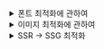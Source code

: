 <details>
<summary>폰트 최적화에 관하여</summary>
# 폰트의 용량은 크다

폰트는 포멧이 다양합니다. 그중 ttf,otf,woff,woff2 등 다양한 포멧을 가지고 있습니다.
보통 웹에서는 서버 트래픽을 줄이고자 woff나 woff2를 사용합니다. 둘의 차이는 압축방식의 차이로 gzip 혹은 brotli 라는 압축방식의 차이에서 용량차이가 나옵니다.  
예시로 저희가 사용하던 Pretendard Variant 버전을 보면 2.1Mb가 나옵니다.  
리소스가 폰트,이미지를 제하면 1mb가 안됩니다. 근데 폰트는 이의 두배나 무거운 것입니다.

# 그래도 2.1mb면 얼마 안되는거 아냐?

맞습니다.  
근데 2.1mb도 무거운 상황이 있습니다. 모바일 환경이 대체로 그러합니다. 네트워크 환경이 불안정한 경우도 많고 데이터 무제한 쓰다가 느려지는 경우도 있는 등 예외의 경우가 너무 많습니다. 이는 폰트가 메모리에 캐싱된다는 장점을 고사하더라도 첫 페이지 로딩에 긴 시간이 소요될 것은 분명했습니다.  
실제로 라이트 하우스로 테스트해보면 이러한 결과가 나옵니다.
![image](https://github.com/user-attachments/assets/3ddec68a-be48-4912-9dc8-5164bceb576a)  
물론 실제로 저렇게까지 느리게 보이지 않습니다. 저 값은 폰트가 로드 완료되고 나서 시스템 폰트에서 커스텀 폰트로 swap을 하기까지의 시간입니다. next.js 차원에서도 localfont를 통해 CLS를 방지해주는 swap 옵션을 제공해주고 있습니다.  
그래도 이는 분명 무거운 용량임에는 틀림없고 서버의 트래픽 사용량에도 악영양을 끼칠 것으로 보였습니다.

# 서브셋 폰트

서브셋 폰트는 쉽게 말해서 쓸 글자만 모아놓은 폰트입니다.
예를들어 일상에 쓰지 않는 긲,꿣 이런 단어는 제외하고 정말 실생활에서 자주 쓰는 글자만 모은 폰트입니다.
그리고 이렇게 모은 폰트들을 쪼개어 만들어 필요할 때 가져와 적용하는 방식입니다.

```css
@import url("https://cdn.jsdelivr.net/gh/orioncactus/pretendard@v1.3.9/dist/web/variable/pretendardvariable.min.css");
```

pretendard에서 제공해주는 서브셋 폰트를 적용했습니다.
그 결과 용량이 아래처럼 바뀌었습니다!

### 이전

![image](https://github.com/user-attachments/assets/b4dc74b5-3fb0-4fbd-8637-c59ff2e22188)

### 이후

![image](https://github.com/user-attachments/assets/e6fb7663-45f3-486d-9f86-ee441081a652)
무려 2.1mb -> 240kb로 10배나 가까이 줄었습니다!

# preload를 적용

![image](https://github.com/user-attachments/assets/2ff07030-ba58-4b2c-ae3d-0681585f3c7c)  
그래서 기존 global.css에 import 했더니 lighthouse에서 이런 결과가 나옵니다.
렌더링 차단 리소스는 현 시점에서 css를 말하는데 import를 하면

global.css 로드 완료 -> 폰트 css 로드

과정을 순차적으로 거쳐야하기 때문입니다.

이를 해결하기 위해 자료를 찾았습니다.  
[Optimize web fonts](https://web.dev/learn/performance/optimize-web-fonts)
구글 개발자들의 한 글입니다.
css 내부에 font-face가 존재한다면 스타일시트가 적용될때까지 폰트는 적용이 안된다는 내용입니다.
그래서 이를 해결하기 위해 미리 로딩을 해 놓으라는 내용이였습니다.  
그래서 이와 같은 방식으로 폰트를 넣었습니다.

```tsx
<html lang="en">
  <head>
    <link
      rel="preload"
      as="style"
      href="https://cdn.jsdelivr.net/gh/orioncactus/pretendard@v1.3.9/dist/web/variable/pretendardvariable-dynamic-subset.min.css"
      crossOrigin="anonymous"
    />
    <link
      rel="stylesheet"
      href="https://cdn.jsdelivr.net/gh/orioncactus/pretendard@v1.3.9/dist/web/variable/pretendardvariable-dynamic-subset.min.css"
    />
  </head>

  <body className="font-pretendard scrollbar">
    <Header />
    <div id="modal-root" />
    <Provider>
      <ReactQueryProvider>{children}</ReactQueryProvider>
    </Provider>
    <Footer />
    {modal}
  </body>
</html>
```

미리 preload 시키고 이를 적용하는 방식을 사용했습니다.  
![image](https://github.com/user-attachments/assets/532c6e8d-80ea-4ef8-81fe-1309064ac9fc)  
해결해야 할 여러 문제중 하나를 없앴습니다.

## 그럼 서브셋 폰트는 최고인가?

당연히 단점이 있습니다. 만약 네트워크 요청결과로 나온 내용이 현재 로드된 폰트에 포함되어 있지 않다면 추가적으로 가져와야 합니다. 또한 Next.js의 함수를 이용하는게 아니기 때문에 CLS가 발생할 수 있습니다. 그래서 결국 새로운 내용이 나와 현재 폰트에 포함이 안되어 있다면, CLS가 발생 할 수 있습니다.

</details>
<details>
<summary>이미지 최적화에 관하여</summary>
# Next.js에는 이미 강력한 도구가 있다!

Next.js에는 image 태그가 있습니다. 이는 다음과 같은 기능을 제공합니다.

- lazy loading
- 이미지 사이즈 최적화
- placeholder 제공

그러나 next.js 서버에서 이미지를 처리해주는데 리소스를 사용한다는 단점이 있습니다.  
이미지가 랜덤성이 짙다면 캐싱하고 리사이징하는데 많은 리소스를 사용 할 수도 있습니다.

그래도 서버 트래픽을 줄여주는 강력한 장점도 있기 때문에 많이 쓰입니다.

# S3랑 쓰면 좋겠는데?

저도 그렇게 생각했습니다.  
그런데 한가지 의문이 들었습니다. Next.js는 EC2에서 동작하는데 결국 EC2 - 클라이언트 간에 이미지 트래픽이 발생하는게 아닌가 하는 의심이 들었습니다.
![image](https://github.com/user-attachments/assets/e25df89c-7dd0-4def-84cb-087eef914782)  
테스트를 위해 vercel 스토리지에 보관하고 있던 이미지를 불러왔습니다.  
요청 url을 보면 놀랍게도 localhost를 거쳐 날아오는 것을 볼 수 있습니다. 즉 vercel blob서비스에서 바로 가져온 것이 아닌, next.js 서버를 통해 가져왔다는 의미가 되고, 이는 정적 호스팅 서비스의 장점을 해치는 결과로 이어집니다.

# 그러면 어떻게 바로 가져오게 해?

```js
/** @type {import('next').NextConfig} */
const nextConfig = {
  images: {
    loader: "default",
    remotePatterns: [
      {
        protocol: "https",
        hostname: "호스트명",
      },
    ],
  },
};

export default nextConfig;
```

기본적으로 next.config.js에 사용할 외부 호스트를 적습니다.

```tsx
"use client";

import cloudfrontImageLoader from "@/component/common/image/cloudfront-image-loader";
import Image, { ImageProps } from "next/image";

const cloudfrontImageLoader = ({
  src,
  width,
  quality,
}: {
  src: string;
  width: number;
  quality?: number;
}) => {
  const url = new URL(`https://sampleCloudimage${src}`);
  url.searchParams.set("format", "auto");
  url.searchParams.set("width", width.toString());
  url.searchParams.set("quality", (quality || 75).toString());
  return url.href;
};

const CFImage = (props: ImageProps) => {
  return <Image {...props} loader={cloudfrontImageLoader} />;
};

export default CFImage;
```

그리고 이런 컴포넌트를 만들어주었습니다.

이 내용은 즉, 기본적인 이미지 태그를 쓰되, 이미지 로더를 변경하겠다는 뜻입니다.

# 이미지 로더가 뭔데?

next.js가 이미지를 가져올 때, 어떤 url을 사용할 지 정해주는 콜백함수 입니다.  
src url이 인자로 넘어가고, 이를 원하는대로 url을 수정해 서버측에 전달합니다. 즉 이미지 최적화 부분을 s3 혹은 cloudfront로 넘기는 것입니다.

![image](https://github.com/user-attachments/assets/b39d8346-f9dd-4840-9e25-54d0bc1449a7)

테스트 해보니 정적 스토리지에서 잘 가져오는 것을 확인할 수 있었습니다.
저희가 해야 할 남은 일은 cloudFront에 요청시, 원하는 사이즈, 퀄리티, 포멧등을 적어줘 요청하는 것입니다.

그러면 cloudFront에서 이를 받고 lambda,s3와 연계해 원하는 이미지를 전송 할 수 있도록 구축하면 next.js가 직접 이미지를 최적화 하지 않아도 됩니다.

# AWS 이미지 최적화

AWS 이미지 최적화를 어쩌다보니 제가 담당하게 되었습니다.

이미지를 AWS에서 최적화한다는 것은, 요청에 따른 적절한 이미지 리사이징이 이루어진다는 것입니다.
그러면 리사이징이 이루어지는 타이밍은 언제일까요?

- 이미지가 업로드 된 직후
- 이미지 요청이 들어온 직후

초기에 제가 구현한 방식은 이미지가 업로드 된 직후 정해진 사이즈로 리사이징을 자동으로 해주는 것입니다.
람다에서 동작하며 코드는 https://oliveyoung.tech/2023-05-19/aws-lambda-resize/ 를 참고했습니다.

하지만 해당 방식의 장점은 콜드 스타트가 없다는 점이지만, 필요없는 모든 사이즈도 리사이징 해준다는 단점이 있습니다.

그래서 저는 아래 글을 참고하며 aws 서비스를 생성했습니다.
https://aws.amazon.com/ko/blogs/networking-and-content-delivery/image-optimization-using-amazon-cloudfront-and-aws-lambda/
![image](https://github.com/user-attachments/assets/440e73b7-63f6-4749-a39e-cc1f30a74b26)

해당 구조의 플로우는 다음과 같습니다.

1. 이미지 요청이 CF로 들어옴.
   2-1. 이전에 해당 해상도에 최적화된 이력이 있다면 해당 이미지 반환
   2-2-1. 없다면 lambda를 통해 새로운 이미지 s3에 저장
   2-2-2. 생성한 이미지를 사용자에게 반환

해당 플로우는 콜드 스타트의 문제가 있지만, 서버의 사용량을 줄일 수 있다고 판단해 프로젝트성에 적합하다고 판단해서 해당 방법을 채택했습니다.

</details>
<details>
<summary>SSR -> SSG 최적화</summary>
# 어쩌다보니 모든 컴포넌트가 SSR이 되어버렸다!

저번에 jotai의 useHydrateAtoms을 통해 서버에서 얻은 기기타입을 jotai의 초기 상태값으로 지정해주었습니다.
그런데 예상치 못한 문제가 발생했습니다.  
![image](https://github.com/user-attachments/assets/f5ef4073-55ba-48d1-911f-b2799cfd7c9c)  
빌드하고 보니까 모든 컴포넌트가 SSR으로 변해있었습니다!  
서버에서 필요한 값이 하위 컴포넌트에 필요한 모양이라 그런듯 합니다
![image](https://github.com/user-attachments/assets/44114de3-864d-4183-8efe-5b5e2dae51d4)  
이전에는 이랬습니다.

사실 한두명 들어오는 서비스의 사용자 입장에서는 별 상관 없습니다. 로딩해야할 용량이 커진것도 아니고 한두명 서비스하는데 SSR이라고 성능에 문제를 미치지 않을 테니까요. 그러나 만약? 천명이 동시에 사용하는 서비스라면 어떨까요?

k6 를 통해 한번 간단하게 테스트 해보죠.

# k6란?

[참고자료] (https://velog.io/@bubblegum95/TIL-K6%EB%A5%BC-%EC%82%AC%EC%9A%A9%ED%95%9C-%EB%B6%80%ED%95%98%ED%85%8C%EC%8A%A4%ED%8A%B8)

```
k6는 Go로 작성된 성능 및 부하 테스트 도구로, 환경 설정이나 테스트 스크립트를 JavaScript 파일(.js) 형식으로 작성합니다. YAML이나 다른 형식이 아닌, JavaScript를 사용하는 것이 k6의 특징 중 하나입니다. 이를 통해 사용자는 테스트 시나리오를 프로그래밍 방식으로 세밀하게 제어할 수 있으며, 조건부 로직, 변수 사용, 외부 데이터 소스로부터 데이터 가져오기 등 복잡한 테스트 케이스를 구현할 수 있습니다.
```

라고 합니다

## 작성 시나리오

간략하게 동시접속자 1000명을 예시로 테스트해봤습니다.
![image](https://github.com/user-attachments/assets/816df884-03b0-4995-80ea-2755854dc690)
SSR의 경우
![image](https://github.com/user-attachments/assets/5bf7f80e-4988-4ec9-9b42-8d3c2d102580)
SSG의 경우

속도가 어마어마하게 느려졌습니다. 모든 페이지가 SSR인 경우입니다 전반적으로 4배 정도 느려지는 경향이 있습니다.

# 필요한 페이지만 SSR 이여도 충분하다.
처음 Next.js를 사용할 때, SSR이 좋다는 말을 추상적으로 듣고 대부분의 페이지를 SSR로 처리하려 했습니다.  
그러나 이런 구조는 서버의 부담을 너무 가중 시키는 문제가 발생합니다.
그래서 SSR은 정말 필요한 부분에서만 사용 할 수 있도록 하고 최대한 SSG 나 ISR, 혹은 CSR로 변경하고자 합니다.

## nextjs server api를 사용하면 ssr로 동작한다.
``` ts
import { headers } from 'next/headers';

export const isMobile = async () => {
  const userAgent = (await headers()).get('user-agent') || '';
  return /android.+mobile|ip(hone|[oa]d)/i.test(userAgent);
};
```
해당 유틸함수를 통해 접속한 기기가 모바일인지 PC인지 확인하고 적응형 페이지를 구현하려 했습니다.  
그러나 해당 함수에 next server api 중 하나인, headers를 사용해서 해당 함수를 사용한 함수가 모두 SSR 페이지로 변경되는 문제가 발생합니다.

이런 문제를 해결하기 위해 두가지 방법을 사용합니다.
```ts
import { useEffect, useState } from 'react';

const useIsMobile = () => {
  const [isMobile, setIsMobile] = useState(false);
  useEffect(() => {
    if (/android.+mobile|ip(hone|[oa]d)/i.test(navigator.userAgent))
      setIsMobile(true);
  }, []);

  return isMobile;
};

export default useIsMobile;
```

첫번째로 모바일 분류가 필수인 경우, 클라이언트에게 역할을 위임해 서버의 분담을 줄이도록 합니다.

```tsx
<div className='block md:hidden'>
  <MobileNav />
</div>
<div className='hidden md:block w-full'>
  <DesktopNav />
</div>
```

두번째로 브라우저 크기에 따라 렌더링이 다르게 되도록 구성하는 방법이 있습니다. 해당 방식은 hydration에 의한 화면 깜빡임 또한 없이 유저에게 원하는 페이지를 제공할 수 있는 장점이 있습니다.

## 꼭 페이지가 요청마다 생성되어야 할까?
예를 들어 보면 요일별 애니메이션 페이지는 요청이 올 때마다 매번 페이지를 생성 할 필요가 없습니다.  
하루에 한번 갱신하고 나면, 관리자가 직접 데이터를 수정하지 않는 이상 변경될 일이 매우 드뭅니다.

이러한 점을 이용해 ISR 페이지로 변환합니다.
``` ts
export const getAnimeWeeklyList =
  async (): Promise<AnimeWeeklyResponse | null> => {
    const response = await Fetch(`${prefix}/weekday`, {
      next: { revalidate: 1200 },
    });

    if (response.ok) return response.json();
    return null;
  };
```
애니 정보를 요청마다 매번 다시 가져오는 것이 아닌, next cache를 이용해 20분마다 갱신하도록 구성해 서버의 부담을 줄입니다.  

# SSG가 적용되지 않는다.

저희 팀은 기존에 Next14 버전을 사용하고 있었습니다.

모달을 만들때 Parallel Route와 Intercept Route를 조합해 모달 페이지를 구현했습니다.  
그러나 빌드 후 예상치 못한 문제를 발견했습니다.  
<img width="458" alt="image" src="https://github.com/user-attachments/assets/822717e5-62a6-45d0-8700-68d9acc63e7d" />

현재 로그인 페이지가 모달페이지로 구현되어 있는데, 변화되는 값이 없음에도 불구하고 SSR로 렌더링 되는 문제가 있었습니다.

https://github.com/vercel/next.js/issues/52842

# 해결책은?

같은 문제를 겪는 이슈가 이미 존재했고 이에 대한 해결책은 15버전 업데이트 였습니다.
<img width="458" alt="image" src="https://github.com/user-attachments/assets/22f00965-7b6a-407c-8921-7b56280e370c" />  
15 버전 업데이트 후 정상적으로 모달에 SSG가 적용됨을 알 수 있었습니다.

두번째로 generateStaticParams를 통해 미리 렌더링 되어야 할 페이지를 생성해 주는 것입니다.
미리 들어갈 파라미터를 알려주고 해당 페이지에 대해서는 미리 생성합니다.

# 업데이트 후 사이드 이팩트가 있었는가?

## framer motion 라이브러리가 동작하지 않는다.

framer motion은 react18 버전에 의존하고 있기 때문에 react19 버전을 사용하는 next15와 호환되지 않는 문제가 있습니다. 그러나 현재 framer-motion을 적극적으로 사용하고 있지는 않으므로 이를 대신해줄 다른 라이브러리를 찾아야 할 예정입니다.

## 기존 request API들이 비동기로 변경됨

https://nextjs.org/blog/next-15#async-request-apis-breaking-change  
기존 headers, cookies 같은 함수가 비동기로 변경되었습니다. 이에 따라 동기적으로 동작하던 로직들을 비동기 로직으로 변경해야 합니다.

</details>
